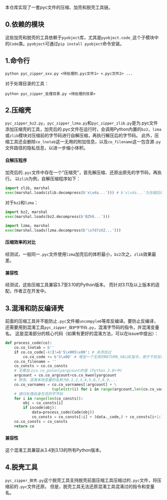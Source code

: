 本仓库实现了一套pyc文件的压缩、加壳和脱壳工具链。
## 0.依赖的模块
这些加壳和脱壳的工具依赖于`pyobject`库，尤其是`pyobject.code_`这个子模块中的`Code`类。`pyobject`可通过`pip install pyobject`命令安装。
## 1.命令行
```
python pyc_zipper_xxx.py <待处理的.pyc文件1> <.pyc文件2> ...
```
对于处理目录的工具：
```
python pyc_zipper_处理目录.py <待处理的目录>
```
## 2.压缩壳
`pyc_zipper_bz2.py`，`pyc_zipper_lzma.py`和`pyc_zipper_zlib.py`是为.pyc文件添加压缩壳的工具，加壳后的.pyc文件在运行时，会调用Python内置的`bz2`，`lzma`或`zlib`模块对压缩前的字节码进行自解压缩，再执行解压后的字节码。
此外，压缩工具还会删除`co_lnotab`这一无用的附加信息，以及`co_filename`这一包含源`.py`文件路径的隐私信息，以进一步缩小体积。
#### 自解压程序
加壳后的`.pyc`文件中存在一个"压缩壳"，首先解压缩、还原出原先的字节码，再执行。
以`zlib`为例，自解压缩程序如下：
```py
import zlib, marshal
exec(marshal.loads(zlib.decompress(b'x\xda...'))) # b'x\xda...'为压缩后的字节码数据
```
对于`bz2`和`lzma`：
```py
import bz2, marshal
exec(marshal.loads(bz2.decompress(b'BZh9...')))
```
```py
import lzma, marshal
exec(marshal.loads(lzma.decompress(b'\xfd7zXZ...')))
```
#### 压缩效率的对比
经测试，一般同一`.pyc`文件使用`lzma`加壳后的体积最小，`bz2`次之，`zlib`效果最差。
#### 兼容性
经测试，这些压缩工具兼容3.7至3.10的Python版本。
而针对3.11及以上版本的适配，作者正在开发中。
## 3.混淆和防反编译壳
前面的压缩工具并不能防止`.pyc`文件被`uncompyle6`等库反编译。要防止反编译，还需要用到混淆工具`pyc_zipper_保护字节码.py`，混淆字节码的指令，并混淆变量名。
这是混淆部分的核心代码（如果有更好的混淆方法，可以在issue中提出）：
```py
def process_code(co):
    co.co_lnotab = b''
    if co.co_code[-4:]!=b'S\x00S\x00': # 未添加过
        co.co_code += b'S\x00' # 增加一个无用的RETURN_VALUE指令，用于干扰反编译器的解析
    co.co_filename = ''
    co_consts = co.co_consts
    # 无需加上co.co_posonlyargcount的值 (Python 3.8+中)
    argcount = co.co_argcount+co.co_kwonlyargcount
    # 修改、混淆本地变量的名称为0,1,2,3,4,5,6,7,8,9,...
    co.co_varnames = co.co_varnames[:argcount] + \
                     tuple(str(i) for i in range(argcount,len(co.co_varnames)))
    # 递归处理自身包含的字节码
    for i in range(len(co_consts)):
        obj = co_consts[i]
        if iscode(obj):
            data=process_code(Code(obj))
            co_consts = co_consts[:i] + (data._code,) + co_consts[i+1:]
    co.co_consts = co_consts
    return co
```
#### 兼容性
这个混淆工具兼容从3.4到3.13的所有Python版本。
## 4.脱壳工具
`pyc_zipper_脱壳.py`这个脱壳工具支持脱壳前面压缩工具压缩过的`.pyc`文件，将压缩前的`.pyc`文件还原。
但是，脱壳工具无法还原混淆工具混淆过的指令和变量名。
